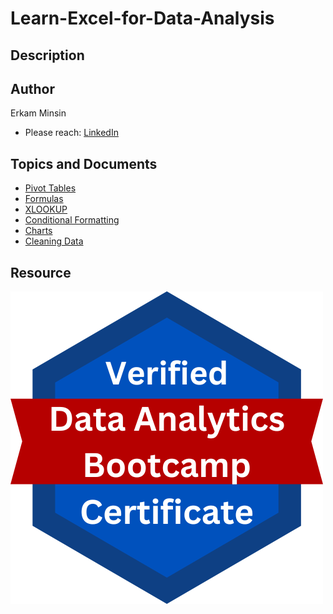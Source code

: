 # Learn-Excel-for-Data-Analysis

## Description

## Author
Erkam Minsin
+ Please reach: [LinkedIn](https://www.linkedin.com/in/erkam-minsin-msc-37537514a/)
## Topics and Documents
+ [Pivot Tables](https://github.com/eminsin/Learn-Excel-for-Data-Analysis/blob/main/Pivot%20Table%20Sales.xlsx)
+ [Formulas](https://github.com/eminsin/Learn-Excel-for-Data-Analysis/blob/main/Formula%20Excel%20Template.xlsx)
+ [XLOOKUP](https://github.com/eminsin/Learn-Excel-for-Data-Analysis/blob/main/XLOOKUP%20Excel%20Tutorial%20File.xlsx)
+ [Conditional Formatting](https://github.com/eminsin/Learn-Excel-for-Data-Analysis/blob/main/Conditional%20Formatting%20Excel%20Tutorial%20File.xlsx)
+ [Charts](https://github.com/eminsin/Learn-Excel-for-Data-Analysis/blob/main/Excel%20Charts%20Tutorial%20File.xlsx)
+ [Cleaning Data](https://github.com/eminsin/Learn-Excel-for-Data-Analysis/blob/main/Data%20Cleaning%20Excel%20Tutorial.xlsx)
## Resource   
![](https://github.com/eminsin/Learn-SQL-for-Data-Analysis/blob/main/images/Verified%20Analytics%20Bootcamp%20Certification.png)
